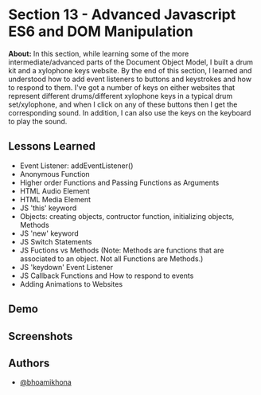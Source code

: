 
# Section 13 - Advanced Javascript ES6 and DOM Manipulation

**About:** In this section, while learning some of the more intermediate/advanced parts of the Document Object Model, I built a drum kit and a xylophone keys website. By the end of this section, I learned and understood how to add event listeners to buttons and keystrokes and how to respond to them. I've got a number of keys on either websites that represent different drums/different xylophone keys in a typical drum set/xylophone, and when I click on any of these buttons then I get the corresponding sound. In addition, I can also use the keys on the keyboard to play the sound.
## Lessons Learned

- Event Listener: addEventListener()
- Anonymous Function
- Higher order Functions and Passing Functions as Arguments
- HTML Audio Element
- HTML Media Element
- JS 'this' keyword
- Objects: creating objects, contructor function, initializing objects, Methods
- JS 'new' keyword
- JS Switch Statements
- JS Fuctions vs Methods (Note: Methods are functions that are associated to an object. Not all Functions are Methods.)
- JS 'keydown' Event Listener
- JS Callback Functions and How to respond to events
- Adding Animations to Websites






## Demo





## Screenshots




## Authors

- [@bhoamikhona](https://github.com/bhoamikhona)


